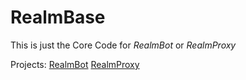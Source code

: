# RealmBase
This is just the Core Code for *RealmBot* or *RealmProxy*

Projects: 
[RealmBot](https://github.com/kingingo/RealmBot)
[RealmProxy](https://github.com/kingingo/RealmProxy)
